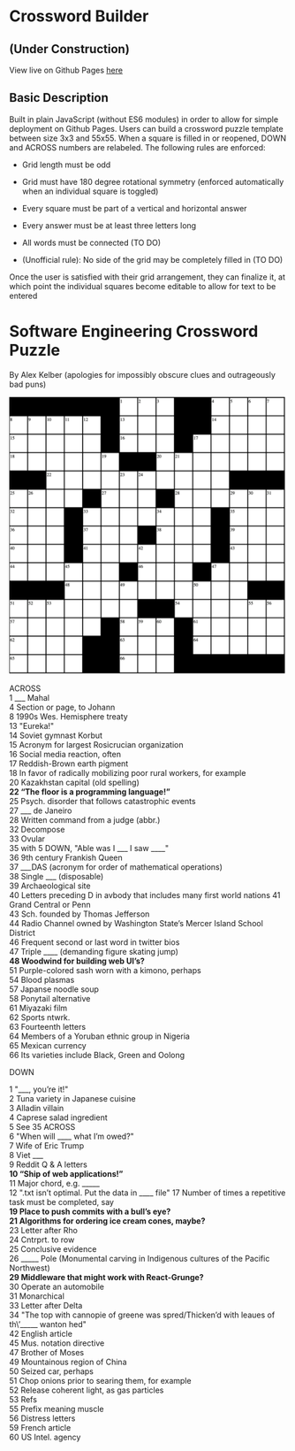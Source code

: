 # Crossword Builder 
## (Under Construction)

View live on Github Pages [here](https://zalmankelber.github.io/Crossword-Tool/)

## Basic Description

Built in plain JavaScript (without ES6 modules) in order to allow for simple deployment on Github Pages.  Users can build a crossword puzzle template between size 3x3 and 55x55.  When a square is filled in or reopened, DOWN and ACROSS numbers are relabeled.  The following rules are enforced:

* Grid length must be odd

* Grid must have 180 degree rotational symmetry (enforced automatically when an individual square is toggled)

* Every square must be part of a vertical and horizontal answer

* Every answer must be at least three letters long

* All words must be connected (TO DO)

* (Unofficial rule): No side of the grid may be completely filled in (TO DO)

Once the user is satisfied with their grid arrangement, they can finalize it, at which point the individual squares become editable to allow for text to be entered

# Software Engineering Crossword Puzzle

By Alex Kelber (apologies for impossibly obscure clues and outrageously bad puns)

![crossword template](SoftwareDevelopmentCrossword.png) 

ACROSS   
1 \_\_\_ Mahal  
4 Section or page, to Johann   
8 1990s Wes. Hemisphere treaty   
13 "Eureka!"     
14 Soviet gymnast Korbut   
15 Acronym for largest Rosicrucian organization    
16 Social media reaction, often   
17 Reddish-Brown earth pigment   
18 In favor of radically mobilizing poor rural workers, for example   
20 Kazakhstan capital (old spelling)    
**22 “The floor is a programming language!”**  
25 Psych. disorder that follows catastrophic events   
27 \_\_\_ de Janeiro   
28 Written command from a judge (abbr.)   
32 Decompose   
33 Ovular   
35 with 5 DOWN, "Able was I \_\_\_ I saw \_\_\_\_"   
36 9th century Frankish Queen   
37 \_\_\_DAS (acronym for order of mathematical operations)  
38 Single \_\_\_ (disposable)  
39 Archaeological site   
40 Letters preceding D in avbody that includes many first world nations 
41 Grand Central or Penn   
43 Sch. founded by Thomas Jefferson    
44 Radio Channel owned by Washington State’s Mercer Island School District   
46 Frequent second or last word in twitter bios   
47 Triple \_\_\_\_ (demanding figure skating jump)  
**48 Woodwind for building web UI’s?**  
51 Purple-colored sash worn with a kimono, perhaps   
54 Blood plasmas   
57 Japanse noodle soup   
58 Ponytail alternative   
61 Miyazaki film   
62 Sports ntwrk.   
63 Fourteenth letters   
64 Members of a Yoruban ethnic group in Nigeria   
65 Mexican currency   
66 Its varieties include Black, Green and Oolong   
   
DOWN   
   
1 "\_\_\_\, you’re it!"  
2 Tuna variety in Japanese cuisine   
3 Alladin villain   
4 Caprese salad ingredient    
5 See 35 ACROSS   
6 "When will \_\_\_\_ what I’m owed?"   
7 Wife of Eric Trump   
8 Viet \_\_\_  
9 Reddit Q & A letters   
**10 “Ship of web applications!”**  
11 Major chord, e.g. \_\_\_\_\_  
12 ".txt isn’t optimal.  Put the data in \_\_\_\_ file" 
17 Number of times a repetitive task must be completed, say   
**19 Place to push commits with a bull’s eye?**  
**21 Algorithms for ordering ice cream cones, maybe?**   
23 Letter after Rho   
24 Cntrprt. to row   
25 Conclusive evidence   
26 \_\_\_\_\_ Pole (Monumental carving in Indigenous cultures of the Pacific Northwest)  
**29 Middleware that might work with React-Grunge?**  
30 Operate an automobile   
31 Monarchical    
33 Letter after Delta   
34 "The top with cannopie of greene was spred/Thicken’d with leaues of th\’\_\_\_\_\_ wanton hed"  
42 English article   
45 Mus. notation directive   
47 Brother of Moses   
49 Mountainous region of China   
50 Seized car, perhaps   
51 Chop onions prior to searing them, for example   
52 Release coherent light, as gas particles   
53 Refs   
55 Prefix meaning muscle   
56 Distress letters   
59 French article   
60 US Intel. agency   